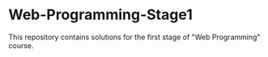 # Web-Programming-Stage1

This repository contains solutions for the first stage of "Web Programming" course.
